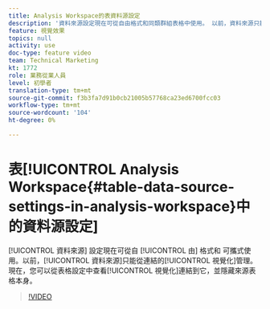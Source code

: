 ```yaml
---
title: Analysis Workspace的表資料源設定
description: '資料來源設定現在可從自由格式和同類群組表格中使用。 以前，資料來源只能從連結的視覺化中管理。 現在，您可以從表格設定中查看連結至該表格的視覺效果，並隱藏來源表格本身。 '
feature: 視覺效果
topics: null
activity: use
doc-type: feature video
team: Technical Marketing
kt: 1772
role: 業務從業人員
level: 初學者
translation-type: tm+mt
source-git-commit: f3b3fa7d91b0cb21005b57768ca23ed6700fcc03
workflow-type: tm+mt
source-wordcount: '104'
ht-degree: 0%

---
```



# 表[!UICONTROL Analysis Workspace{#table-data-source-settings-in-analysis-workspace}中的資料源設定]

[!UICONTROL 資料來源] 設定現在可從自 [!UICONTROL 由] 格式和  可攜式使用。以前，[!UICONTROL 資料來源]只能從連結的[!UICONTROL 視覺化]管理。 現在，您可以從表格設定中查看[!UICONTROL 視覺化]連結到它，並隱藏來源表格本身。

>[!VIDEO](https://video.tv.adobe.com/v/23558/?quality=12)
